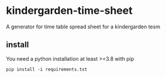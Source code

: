 # kindergarden-time-sheet
A generator for time table spread sheet for a kindergarden tesm

## install
You need a python installation at least >=3.8 with pip

    pip install -i requirements.txt

    
